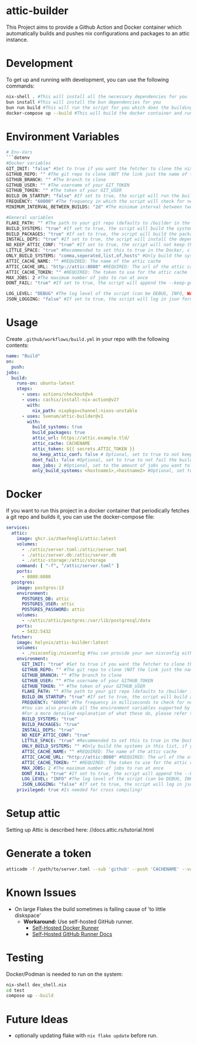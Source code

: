# attic-builder
This Project aims to provide a Github Action and Docker container which automatically builds and pushes nix configurations and packages to an attic instance.
# Development
To get up and running with development, you can use the following commands:
```bash
nix-shell . #This will install all the necessary dependencies for you
bun install #This will install the bun dependencies for you
bun run build #This will run the script for you which does the building and pushing to attic. BEFORE you run this, fill in your .env file with the envs in the .env.example file
docker-compose up --build #This will build the docker container and run it for you (you have to provide the docker-compose.yml file)
```
# Environment Variables
```bash
# Env-Vars
```dotenv
#Docker variables
GIT_INIT: "false" #Set to true if you want the fetcher to clone the nixconfig repo
GITHUB_REPO: "" #The git repo to clone (NOT the link just the name of the repo)
GITHUB_BRANCH: "" #The branch to clone
GITHUB_USER: "" #The username of your GIT_TOKEN
GITHUB_TOKEN: "" #The token of your GIT_USER
BUILD_ON_STARTUP: "false" #If set to true, the script will run the build on startup of the container
FREQUENCY: "60000" #The frequency in which the script will check for new commits in the repo (in ms) (defaults to 60000)
MINIMUM_INTERVAL_BETWEEN_BUILDS: "2d" #The minimum interval between two builds (defaults to 2d) (can be in ms, s, m, h, d)

#General variables
FLAKE_PATH: "" #The path to your git repo (defaults to /builder in the container and ./ in the github action)
BUILD_SYSTEMS: "true" #If set to true, the script will build the systems
BUILD_PACKAGES: "true" #If set to true, the script will build the packages
INSTALL_DEPS: "true" #If set to true, the script will install the dependencies
NO_KEEP_ATTIC_CONF: "true" #If set to true, the script will not keep the attic.conf file and remove it before re-configuring
LITTLE_SPACE: "true" #Recommended to set this to true in the Docker, cleans up the nix store after each build
ONLY_BUILD_SYSTEMS: "comma,seperated,list,of,hosts" #Only build the systems in this list, if you do not provide this, all will be built
ATTIC_CACHE_NAME: "" #REQUIRED: The name of the attic cache
ATTIC_CACHE_URL: "http://attic:8080" #REQUIRED: The url of the attic cache (in a docker-compose setup it's recommended to use the service name, to avoid bandwidth hits)
ATTIC_CACHE_TOKEN: "" #REQUIRED: The token to use for the attic cache
MAX_JOBS: 2 #The maximum number of jobs to run at once
DONT_FAIL: "true" #If set to true, the script will append the --keep-going to nix build

LOG_LEVEL: "DEBUG" #The log level of the script (can be DEBUG, INFO, WARNING, ERROR)
JSON_LOGGING: "false" #If set to true, the script will log in json format
```

# Usage
Create `.github/workflows/build.yml` in your repo with the following contents:

```yaml
name: "Build"
on:
  push:
jobs:
  build:
    runs-on: ubuntu-latest
    steps:
      - uses: actions/checkout@v4
      - uses: cachix/install-nix-action@v27
        with:
          nix_path: nixpkgs=channel:nixos-unstable
      - uses: Svenum/attic-builder@v1
        with:
          build_systems: true
          build_packages: true
          attic_url: https://attic.example.tld/
          attic_cache: CACHENAME
          attic_token: ${{ secrets.ATTIC_TOKEN }}
          no_keep_attic_conf: false # Optional, set to true to not keep the attic config (usefull if you've changed something in your conf and the config is still in the cache)
          dont_fail: false #Optional, set to true to not fail the build if a system fails one or two packages (appends the --keep_going flag to nix-build)
          max_jobs: 2 #Optional, set to the amount of jobs you want to run in parallel (appends the --max_jobs flag to nix-build)
          only_build_systems: <hostname1>,<hostname2> #Optional, set to only build the specified systems
```
# Docker
If you want to run this project in a docker container that periodically fetches a git repo and builds it, you can use the docker-compose file:
```yaml
services:
  attic:
    image: ghcr.io/zhaofengli/attic:latest
    volumes:
      - ./attic/server.toml:/attic/server.toml
      - ./attic/server.db:/attic/server.db
      - ./attic-storage:/attic/storage
    command: [ "-f", "/attic/server.toml" ]
    ports:
      - 8080:8080
  postgres:
    image: postgres:13
    environment:
      POSTGRES_DB: attic
      POSTGRES_USER: attic
      POSTGRES_PASSWORD: attic
    volumes:
      - ~/attic/attic/postgres:/var/lib/postgresql/data
    ports:
      - 5432:5432
  fetcher:
    image: holynix/attic-builder:latest
    volumes:
      - ./nixconfig:/nixconfig #You can provide your own nixconfig either as a volume, or you can skip this and set the GIT_INIT var to true so that the fetcher will clone the nixconfig repo
    environment:
      GIT_INIT: "true" #Set to true if you want the fetcher to clone the nixconfig repo
      GITHUB_REPO: "" #The git repo to clone (NOT the link just the name of the repo)
      GITHUB_BRANCH: "" #The branch to clone
      GITHUB_USER: "" #The username of your GITHUB_TOKEN
      GITHUB_TOKEN: "" #The token of your GITHUB_USER
      FLAKE_PATH: "" #The path to your git repo (defaults to /builder in the container and ./ in the github action)
      BUILD_ON_STARTUP: "true" #If set to true, the script will build all systems on startup of the container
      FREQUENCY: "60000" #The frequency in milliseconds to check for new commits in milliseconds (defaults to 60 Seconds)
      #You can also provide all the environment variables supported by the Github action
      #For a more detailed explanation of what these do, please refer to the readme.md
      BUILD_SYSTEMS: "true"
      BUILD_PACKAGES: "true"
      INSTALL_DEPS: "true"
      NO_KEEP_ATTIC_CONF: "true"
      LITTLE_SPACE: "true" #Recommended to set this to true in the Docker, will delete everything after a build to use as less disk space as possible.
      ONLY_BUILD_SYSTEMS: "" #Only build the systems in this list, if you do not provide this, all will be built
      ATTIC_CACHE_NAME: "" #REQUIRED: The name of the attic cache
      ATTIC_CACHE_URL: "http://attic:8080" #REQUIRED: The url of the attic cache (in a docker-compose setup it's recommended to use the service name, to avoid bandwidth hits)
      ATTIC_CACHE_TOKEN: "" #REQUIRED: The token to use for the attic cache
      MAX_JOBS: 2 #The maximum number of jobs to run at once
      DONT_FAIL: "true" #If set to true, the script will append the --keep-going to nix build
      LOG_LEVEL: "INFO" #The log level of the script (can be DEBUG, INFO, WARNING, ERROR)
      JSON_LOGGING: "false" #If set to true, the script will log in json format
    privileged: true #Is needed for cross compiling!
```



# Setup attic
Setting up Attic is described here: //docs.attic.rs/tutorial.html

# Generate a token
```bash
atticadm -f /path/to/server.toml --sub 'github' --push 'CACHENAME' --validity '1y'
```

# Known Issues
- On large Flakes the build sometimes is failing cause of 'to little diskspace'
    - **Workaround:** Use self-hosted GitHub runner.
        - [Self-Hosted Docker Runner](https://github.com/myoung34/docker-github-actions-runner)
        - [Self-Hosted GitHub Runner Docs](https://docs.github.com/en/actions/hosting-your-own-runners/managing-self-hosted-runners/about-self-hosted-runners)

# Testing
Docker/Podman is needed to run on the system:
```bash
nix-shell dev_shell.nix
cd test
compose up --build
```

# Future Ideas
- optionally updating flake with `nix flake update` before run.
